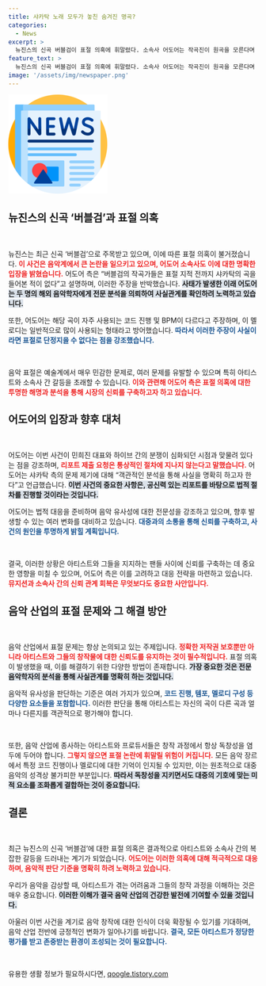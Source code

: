 ```yaml
---
title: 샤카탁 노래 모두가 놓친 숨겨진 명곡?
categories:
  - News
excerpt: >
  뉴진스의 신곡 버블검이 표절 의혹에 휘말렸다. 소속사 어도어는 작곡진이 원곡을 모른다며 반박하고,  전문 음악학자에게 분석을 의뢰했다고 밝혔다. 유사성 논란의 진실은 과연? 클릭해 자세히 알아보세요!
feature_text: >
  뉴진스의 신곡 버블검이 표절 의혹에 휘말렸다. 소속사 어도어는 작곡진이 원곡을 모른다며 반박하고,  전문 음악학자에게 분석을 의뢰했다고 밝혔다. 유사성 논란의 진실은 과연? 클릭해 자세히 알아보세요!
image: '/assets/img/newspaper.png'
---
```


<p><img src="/assets/img/newspaper.png" alt="kimp 속보" /></p>

<h2 data-ke-size="size26">뉴진스의 신곡 ‘버블검’과 표절 의혹</h2>

<p data-ke-size="size16">&nbsp;</p>

<p>뉴진스는 최근 신곡 ‘버블검’으로 주목받고 있으며, 이에 따른 표절 의혹이 불거졌습니다. <b><span style="color: #ee2323;">이 사건은 음악계에서 큰 논란을 일으키고 있으며, 어도어 소속사도 이에 대한 명확한 입장을 밝혔습니다.</span></b> 어도어 측은 “버블검의 작곡가들은 표절 지적 전까지 샤카탁의 곡을 들어본 적이 없다”고 설명하며, 이러한 주장을 반박했습니다. <b><span style="background-color: #21538527;">사태가 발생한 이래 어도어는 두 명의 해외 음악학자에게 전문 분석을 의뢰하여 사실관계를 확인하려 노력하고 있습니다.</span></b> </p>

<p>또한, 어도어는 해당 곡이 자주 사용되는 코드 진행 및 BPM이 다르다고 주장하며, 이 멜로디는 일반적으로 많이 사용되는 형태라고 방어했습니다. <b><span style="color: #1a5490;">따라서 이러한 주장이 사실이라면 표절로 단정지을 수 없다는 점을 강조했습니다.</span></b> </p>

<p data-ke-size="size16">&nbsp;</p>

<p>음악 표절은 예술계에서 매우 민감한 문제로, 여러 문제를 유발할 수 있으며 특히 아티스트와 소속사 간 갈등을 초래할 수 있습니다. <b><span style="color: #ee2323;">이와 관련해 어도어 측은 표절 의혹에 대한 투명한 해명과 분석을 통해 시장의 신뢰를 구축하고자 하고 있습니다.</span></b> </p>

<h2 data-ke-size="size26">어도어의 입장과 향후 대처</h2>

<p data-ke-size="size16">&nbsp;</p>

<p>어도어는 이번 사건이 민희진 대표와 하이브 간의 분쟁이 심화되던 시점과 맞물려 있다는 점을 강조하며, <b><span style="color: #ee2323;">리포트 제출 요청은 통상적인 절차에 지나지 않는다고 말했습니다.</span></b> 어도어는 샤카탁 측의 문제 제기에 대해 “객관적인 분석을 통해 사실을 명확히 하고자 한다”고 언급했습니다. <b><span style="background-color: #21538527;">이번 사건의 중요한 사항은, 공신력 있는 리포트를 바탕으로 법적 절차를 진행할 것이라는 것입니다.</span></b> </p>

<p>어도어는 법적 대응을 준비하며 음악 유사성에 대한 전문성을 강조하고 있으며, 향후 발생할 수 있는 여러 변화를 대비하고 있습니다. <b><span style="color: #1a5490;">대중과의 소통을 통해 신뢰를 구축하고, 사건의 원인을 투명하게 밝힐 계획입니다.</span></b> </p>

<p data-ke-size="size16">&nbsp;</p>

<p>결국, 이러한 상황은 아티스트와 그들을 지지하는 팬들 사이에 신뢰를 구축하는 데 중요한 영향을 미칠 수 있으며, 어도어 측은 이를 고려하고 대응 전략을 마련하고 있습니다. <b><span style="color: #ee2323;">뮤지션과 소속사 간의 신뢰 관계 회복은 무엇보다도 중요한 사안입니다.</span></b> </p>

<h2 data-ke-size="size26">음악 산업의 표절 문제와 그 해결 방안</h2>

<p data-ke-size="size16">&nbsp;</p>

<p>음악 산업에서 표절 문제는 항상 논의되고 있는 주제입니다. <b><span style="color: #ee2323;">정확한 저작권 보호뿐만 아니라 아티스트와 그들의 창작물에 대한 신뢰도를 유지하는 것이 필수적입니다.</span></b> 표절 의혹이 발생했을 때, 이를 해결하기 위한 다양한 방법이 존재합니다. <b><span style="background-color: #21538527;">가장 중요한 것은 전문 음악학자의 분석을 통해 사실관계를 명확히 하는 것입니다.</span></b> </p>

<p>음악적 유사성을 판단하는 기준은 여러 가지가 있으며, <b><span style="color: #1a5490;">코드 진행, 템포, 멜로디 구성 등 다양한 요소들을 포함합니다.</span></b> 이러한 판단을 통해 아티스트는 자신의 곡이 다른 곡과 얼마나 다른지를 객관적으로 평가해야 합니다. </p>

<p data-ke-size="size16">&nbsp;</p>

<p>또한, 음악 산업에 종사하는 아티스트와 프로듀서들은 창작 과정에서 항상 독창성을 염두에 두어야 합니다. <b><span style="color: #ee2323;">그렇지 않으면 표절 논란에 휘말릴 위험이 커집니다.</span></b> 모든 음악 장르에서 특정 코드 진행이나 멜로디에 대한 기억이 인지될 수 있지만, 이는 원초적으로 대중음악의 성격상 불가피한 부분입니다. <b><span style="background-color: #21538527;">따라서 독창성을 지키면서도 대중의 기호에 맞는 미적 요소를 조화롭게 결합하는 것이 중요합니다.</span></b> </p>

<h2 data-ke-size="size26">결론</h2>

<p data-ke-size="size16">&nbsp;</p>

<p>최근 뉴진스의 신곡 ‘버블검’에 대한 표절 의혹은 결과적으로 아티스트와 소속사 간의 복잡한 갈등을 드러내는 계기가 되었습니다. <b><span style="color: #ee2323;">어도어는 이러한 의혹에 대해 적극적으로 대응하며, 음악적 판단 기준을 명확히 하려 노력하고 있습니다.</span></b> </p>

<p>우리가 음악을 감상할 때, 아티스트가 겪는 어려움과 그들의 창작 과정을 이해하는 것은 매우 중요합니다. <b><span style="background-color: #21538527;">이러한 이해가 결국 음악 산업의 건강한 발전에 기여할 수 있을 것입니다.</span></b> </p>

<p>아울러 이번 사건을 계기로 음악 창작에 대한 인식이 더욱 확장될 수 있기를 기대하며, 음악 산업 전반에 긍정적인 변화가 일어나기를 바랍니다. <b><span style="color: #1a5490;">결국, 모든 아티스트가 정당한 평가를 받고 존중받는 환경이 조성되는 것이 필요합니다.</span></b> </p>

<p data-ke-size="size16">&nbsp;</p>
유용한 생활 정보가 필요하시다면, <a href="https://qoogle.tistory.com" rel="dofollow">qoogle.tistory.com</a>


